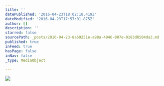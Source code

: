 ```yaml
---
title: ''
datePublished: '2016-04-23T18:02:18.419Z'
dateModified: '2016-04-23T17:57:01.875Z'
author: []
description: ''
starred: false
sourcePath: _posts/2016-04-23-8a69251e-a98a-4946-807e-0183d0504da3.md
published: true
inFeed: true
hasPage: false
inNav: false
_type: MediaObject

---
```

![](https://the-grid-user-content.s3-us-west-2.amazonaws.com/d594b0f1-125f-43be-9a19-2a2146ce6fe1.jpg)